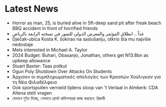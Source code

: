 # Latest News
-  Horror as man, 25, is buried alive in 5ft-deep sand pit after freak beach BBQ accident in front of horrified friends
-  غداً .. انطلاق المؤتمر والمعرض الدولي للتمور في نسخته الرابعة بالرياض
-  Dječak-ubica Kosta K. šokirao na saslušanju, otkrio šta mu najviše nedostaje
-  Mets interested in Michael A. Taylor
-  2024 Budget: Buhari, Obasanjo, Jonathan, others get N13.8bn as upkeep allowance
-  Stuart Baxter: Taas potkut
-  Ogun Poly Shutdown Over Attacks On Students
-  Άρχισαν οι συμπληρωματικές απολογίες των Κροατών Χούλιγκαν για τη Νέα Φιλαδέλφεια
-  Ook sportspullen vernield tijdens sloop van 't Verlaat in Almkerk: CDA Altena stelt vragen
-  যেভাবে সুইচ দিচ্ছে, সেভাবে রোবট কমিশনাররা কাজ করছেন: রিজভী
